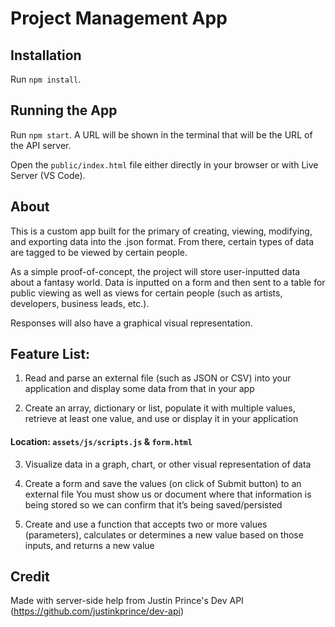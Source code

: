 
# Project Management App

## Installation

Run `npm install`.

## Running the App

Run `npm start`. A URL will be shown in the terminal that will be the URL of the API server.

Open the `public/index.html` file either directly in your browser or with Live Server (VS Code).

## About

This is a custom app built for the primary of creating, viewing, modifying, and exporting data into the .json format. From there, certain types of data are tagged to be viewed by certain people. 

As a simple proof-of-concept, the project will store user-inputted data about a fantasy world. Data is inputted on a form and then sent to a table for public viewing as well as views for certain people (such as artists, developers, business leads, etc.).

Responses will also have a graphical visual representation.

## Feature List:

1. Read and parse an external file (such as JSON or CSV) into your application and display some data from that in your app

2. Create an array, dictionary or list, populate it with multiple values, retrieve at least one value, and use or display it in your application

####           Location: ` assets/js/scripts.js ` & ` form.html `

3. Visualize data in a graph, chart, or other visual representation of data

4. Create a form and save the values (on click of Submit button) to an external file 
You must show us or document where that information is being stored so we can confirm that it’s being saved/persisted

5. Create and use a function that accepts two or more values (parameters), calculates or determines a new value based on those inputs, and returns a new value



## Credit
Made with server-side help from Justin Prince's Dev API (https://github.com/justinkprince/dev-api)


